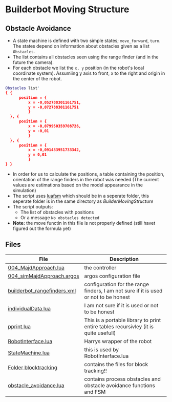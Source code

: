 # Builderbot Moving Structure

## Obstacle Avoidance
- A state machine is defined with two simple states; `move_forward`, `turn`. The states depend on information about obstacles given as a list `Obstacles`. 
- The list contains all obstacles seen using the range finder (and in the future the camera). 
- For each obstacle we list the `x, y` position (in the robot's local coordinate system). Assumiing y axis to front, x to the right and origin in the center of the robot.
```lua
Obstacles list'
{ {
      position = {
          x = -0,052788301161751,
          y = -0,072788301161751
          }
  }, {
      position = {
          x = -0,079950359708726,
          y = -0,01
          }
  }, {
      position = {
          x = -0,091433951733342,
          y = 0,01
          }
} }
```
- In order for us to calculate the positions, a table containing the position, orientation of the range finders in the robot was needed (The current values are estimations based on the model appearance in the simulation)
- The script uses [luafsm](https://github.com/allsey87/luafsm) which should be in a seperate folder, this seperate folder is in the same directory as *BuilderMovingStructure*
- The script outputs:
    - The list of obstacles with positions 
    - Or a message `No obstacles detected`
- **Note:** the move functin in this file is not properly defined (still havet figured out the formula yet)


## Files
| File | Description |
|---|---|
| [004_MajdApproach.lua](004_MajdApproach.lua) | the controller |
| [004_simMajdApproach.argos](004_simMajdApproach.argos) | argos configuration file |
| [builderbot_rangefinders.xml](builderbot_rangefinders.xml) | configuration for the range finders, I am not sure if it is used or not to be honest |
| [individualData.lua](individualData.lua) | I am not sure if it is used or not to be honest |
| [pprint.lua](pprint.lua) | This is a portable library to print entire tables recursivley (it is quite usefull) |
| [RobotInterface.lua](RobotInterface.lua) | Harrys wrapper of the robot |
| [StateMachine.lua](StateMachine.lua) | this is used by RobotInterface.lua |
| [Folder blocktracking](blocktracking) | contains the files for block tracking!! |
| [obstacle_avoidance.lua](obstacle_avoidance.lua) | contains process obstacles and obstacle avoidance functions and FSM |
